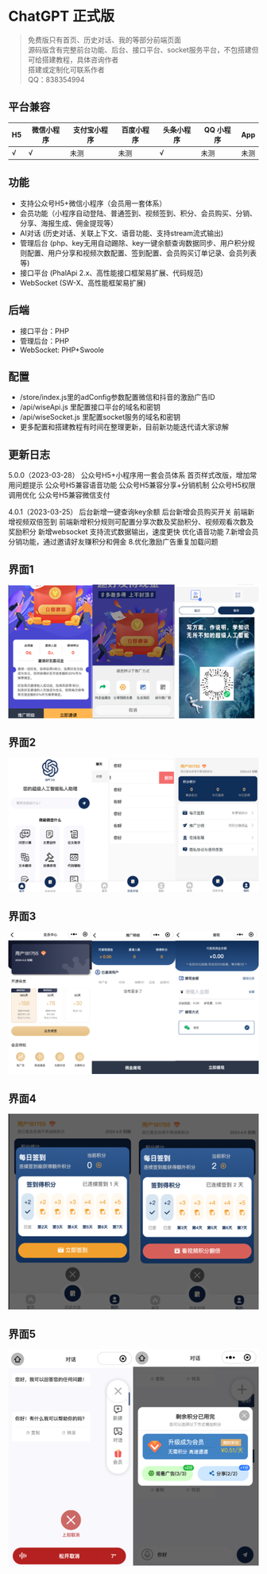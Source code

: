# ChatGPT 正式版

> 免费版只有首页、历史对话、我的等部分前端页面  
> 源码版含有完整前台功能、后台、接口平台、socket服务平台，不包搭建但可给搭建教程，具体咨询作者  
> 搭建或定制化可联系作者  
> QQ：838354994  

## 平台兼容

| H5  | 微信小程序 | 支付宝小程序 | 百度小程序 | 头条小程序 | QQ 小程序 | App |
| --- | ---------- | ------------ | ---------- | ---------- | --------- | --- |
| √   | √          | 未测            | 未测       | √          | 未测         | 未测   |

## 功能
- 支持公众号H5+微信小程序（会员用一套体系）
- 会员功能（小程序自动登陆、普通签到、视频签到、积分、会员购买、分销、分享、海报生成、佣金提现等）
- AI对话 (历史对话、关联上下文、语音功能、支持stream流式输出)
- 管理后台 (php、key无用自动踢除、key一键余额查询数据同步、用户积分规则配置、用户分享和视频次数配置、签到配置、会员购买订单记录、会员列表等)
- 接口平台 (PhalApi 2.x、高性能接口框架易扩展、代码规范)
- WebSocket (SW-X、高性能框架易扩展)

## 后端
- 接口平台：PHP
- 管理后台：PHP
- WebSocket: PHP+Swoole

## 配置
- /store/index.js里的adConfig参数配置微信和抖音的激励广告ID
- /api/wiseApi.js 里配置接口平台的域名和密钥
- /api/wiseSocket.js 里配置socket服务的域名和密钥
- 更多配置和搭建教程有时间在整理更新，目前新功能迭代请大家谅解

## 更新日志
5.0.0（2023-03-28）
公众号H5+小程序用一套会员体系
首页样式改版，增加常用问题提示
公众号H5兼容语音功能
公众号H5兼容分享+分销机制
公众号H5权限调用优化
公众号H5兼容微信支付

4.0.1（2023-03-25）
后台新增一键查询key余额
后台新增会员购买开关
前端新增视频双倍签到
前端新增积分规则可配置分享次数及奖励积分、视频观看次数及奖励积分
新增websocket 支持流式数据输出，速度更快
优化语音功能 7.新增会员分销功能，通过邀请好友赚积分和佣金 8.优化激励广告重复加载问题

## 界面1
![](https://github.com/jasonsooo/chatgpt/blob/main/111.jpg)

## 界面2
![](https://github.com/jasonsooo/chatgpt/blob/main/222.png)

## 界面3
![](https://github.com/jasonsooo/chatgpt/blob/main/333.png)

## 界面4
![](https://github.com/jasonsooo/chatgpt/blob/main/444.png)

## 界面5
![](https://github.com/jasonsooo/chatgpt/blob/main/555.png)
